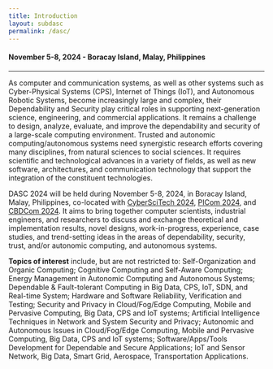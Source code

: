 ```yaml
---
title: Introduction
layout: subdasc
permalink: /dasc/
---
```


<div class="row">
<div class="col-md-10 mb-5">

<h4>November 5-8, 2024 - Boracay Island, Malay, Philippines</h4>
<hr/>

<p>As computer and communication systems, as well as other systems such as Cyber-Physical Systems (CPS), Internet of Things (IoT), and Autonomous Robotic Systems, become increasingly large and complex, their Dependability and Security play critical roles in supporting next-generation science, engineering, and commercial applications. It remains a challenge to design, analyze, evaluate, and improve the dependability and security of a large-scale computing environment. Trusted and autonomic computing/autonomous systems need synergistic research efforts covering many disciplines, from natural sciences to social sciences. It requires scientific and technological advances in a variety of fields, as well as new software, architectures, and communication technology that support the integration of the constituent technologies.
</p>

<p>
DASC 2024 will be held during November 5-8, 2024, in Boracay Island, Malay, Philippines, co-located with <a href="http://cyber-science.org/2024/cyberscitech/">CyberSciTech 2024</a>, 
<a href="http://cyber-science.org/2024/picom/">PICom 2024</a>, and <a href="http://cyber-science.org/2024/cbdcom/">CBDCom 2024</a>. It aims to bring together computer scientists, industrial engineers, and researchers to discuss and exchange theoretical and implementation results, novel designs, work-in-progress, experience, case studies, and trend-setting ideas in the areas of dependability, security, trust, and/or autonomic computing, and autonomous systems.
</p>
<p>
<b>Topics of interest</b> include, but are not restricted to:
Self-Organization and Organic Computing; Cognitive Computing and Self-Aware Computing; Energy Management in Autonomic Computing and Autonomous Systems; Dependable & Fault-tolerant Computing in Big Data, CPS, IoT, SDN, and Real-time System; Hardware and Software Reliability, Verification and Testing; Security and Privacy in Cloud/Fog/Edge Computing, Mobile and Pervasive Computing, Big Data, CPS and IoT systems; Artificial Intelligence Techniques in Network and System Security and Privacy; Autonomic and Autonomous Issues in Cloud/Fog/Edge Computing, Mobile and Pervasive Computing, Big Data, CPS and IoT systems; Software/Apps/Tools Development for Dependable and Secure Applications; IoT and Sensor Network, Big Data, Smart Grid, Aerospace, Transportation Applications.
</p>
<br/>
</div>
</div>
